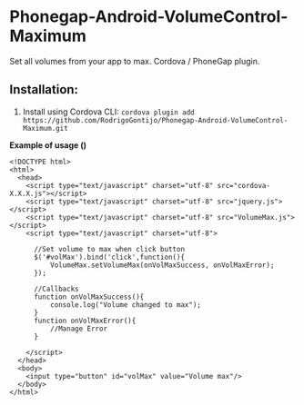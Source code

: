 Phonegap-Android-VolumeControl-Maximum
==============================

Set all volumes from your app to max.  Cordova / PhoneGap plugin.

Installation:
-------------
1. Install using Cordova CLI:
    `cordova plugin add https://github.com/RodrigoGontijo/Phonegap-Android-VolumeControl-Maximum.git`

__Example of usage ()__

  	<!DOCTYPE html>
    <html>
      <head>
        <script type="text/javascript" charset="utf-8" src="cordova-X.X.X.js"></script>
        <script type="text/javascript" charset="utf-8" src="jquery.js"></script>
        <script type="text/javascript" charset="utf-8" src="VolumeMax.js"></script>
        <script type="text/javascript" charset="utf-8">
         
          //Set volume to max when click button
          $('#volMax').bind('click',function(){
              VolumeMax.setVolumeMax(onVolMaxSuccess, onVolMaxError);
          });
         
          //Callbacks
          function onVolMaxSuccess(){
              console.log("Volume changed to max");
          }
          function onVolMaxError(){
              //Manage Error
          }
         
        </script>
      </head>
      <body>
        <input type="button" id="volMax" value="Volume max"/>
      </body>
    </html>
